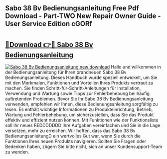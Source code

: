 ## Sabo 38 Bv Bedienungsanleitung Free Pdf Download - Part-TWO New Repair Owner Guide - User Service Edition cGORf

# <h2><a href="http://df2rj5.blite.top/?on=Sabo+38+Bv+Bedienungsanleitung">🔗Download 👉🔴 Sabo 38 Bv Bedienungsanleitung</a></h2>

[![Sabo 38 Bv Bedienungsanleitung new download](https://i.imgur.com/lujVjoI.png)](http://df2rj5.blite.top/?on=Sabo+38+Bv+Bedienungsanleitung)
Hallo und willkommen in der Bedienungsanleitung für Ihren brandneuen Sabo 38 Bv Bedienungsanleitung. Dieses Handbuch wurde speziell entwickelt, um Sie mit den Merkmalen, Funktionen und Vorteilen Ihres Produkts vertraut zu machen. Sie finden Schritt-für-Schritt-Anleitungen für Installation, Verwendung und Wartung sowie Tipps zur Fehlerbehebung bei häufig auftretenden Problemen. Bevor Sie Ihr Sabo 38 Bv Bedienungsanleitung verwenden, empfehlen wir Ihnen, diese Bedienungsanleitung sorgfältig zu lesen. Es enthält wichtige Informationen zu Produkteinrichtung, Betrieb, Wartung und Fehlerbehebung, um sicherzustellen, dass Sie das Produkt effektiv und effizient nutzen können. Mit Funktionen wie der Funktionsliste soll Ihr neues REDDDDDDD Ihre Aufgaben vereinfachen und Sie in die Lage versetzen, mehr zu erreichen. Wir hoffen, dass das Sabo 38 Bv BedienungsanleitungD ein wertvolles Gut war, wenn Sie durch die Funktionen Ihres neuen Produkts navigieren. Sollten Sie Fragen oder Bedenken haben, zögern Sie bitte nicht, sich an unser Kundensupport-Team zu wenden.
